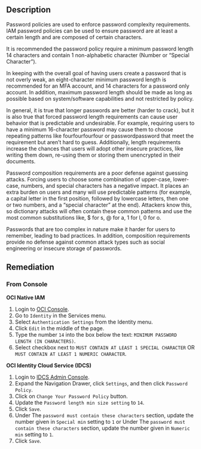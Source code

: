 ## Description

Password policies are used to enforce password complexity requirements. IAM password policies can be used to ensure password are at least a certain length and are composed of certain characters.

It is recommended the password policy require a minimum password length 14 characters and contain 1 non-alphabetic character (Number or “Special Character”).

In keeping with the overall goal of having users create a password that is not overly weak, an eight-character minimum password length is recommended for an MFA account, and 14 characters for a password only account. In addition, maximum password length should be made as long as possible based on system/software capabilities and not restricted by policy.

In general, it is true that longer passwords are better (harder to crack), but it is also true that forced password length requirements can cause user behavior that is predictable and undesirable. For example, requiring users to have a minimum 16-character password may cause them to choose repeating patterns like fourfourfourfour or passwordpassword that meet the requirement but aren’t hard to guess. Additionally, length requirements increase the chances that users will adopt other insecure practices, like writing them down, re-using them or storing them unencrypted in their documents.

Password composition requirements are a poor defense against guessing attacks. Forcing users to choose some combination of upper-case, lower-case, numbers, and special characters has a negative impact. It places an extra burden on users and many will use predictable patterns (for example, a capital letter in the first position, followed by lowercase letters, then one or two numbers, and a “special character” at the end). Attackers know this, so dictionary attacks will often contain these common patterns and use the most common substitutions like, $ for s, @ for a, 1 for l, 0 for o.

Passwords that are too complex in nature make it harder for users to remember, leading to bad practices. In addition, composition requirements provide no defense against common attack types such as social engineering or insecure storage of passwords.

## Remediation

### From Console

**OCI Native IAM**

1. Login to [OCI Console](https://www.oracle.com/cloud/).
2. Go to `Identity` in the Services menu.
3. Select `Authentication Settings` from the Identity menu.
4. Click `Edit` in the middle of the page.
5. Type the number `14` into the box below the text: `MINIMUM PASSWORD LENGTH (IN CHARACTERS)`.
6. Select checkbox next to `MUST CONTAIN AT LEAST 1 SPECIAL CHARACTER` OR `MUST CONTAIN AT LEAST 1 NUMERIC CHARACTER`.

**OCI Identity Cloud Service (IDCS)**

1. Login to [IDCS Admin Console](https://www.oracle.com/security/cloud-security/identity-cloud/).
2. Expand the Navigation Drawer, click `Settings`, and then click `Password Policy`.
3. Click on `Change Your Password Policy` button.
4. Update the `Password length min size setting` to `14`.
5. Click `Save`.
6. Under The `password must contain these characters` section, update the number given in `Special min` setting to `1` or Under The `password must contain these characters` section, update the number given in `Numeric min` setting to `1`.
7. Click `Save`.